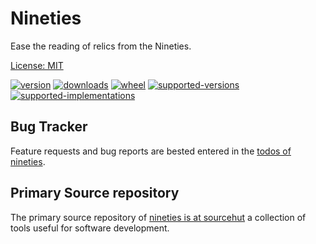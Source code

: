 # Nineties

Ease the reading of relics from the Nineties.

[License: MIT](https://git.sr.ht/~sthagen/nineties/tree/default/item/LICENSE)

[![version](https://img.shields.io/pypi/v/nineties.svg?style=flat)](https://pypi.python.org/pypi/nineties/)
[![downloads](https://img.shields.io/pypi/dm/nineties.svg?style=flat)](https://pypi.python.org/pypi/nineties/)
[![wheel](https://img.shields.io/pypi/wheel/nineties.svg?style=flat)](https://pypi.python.org/pypi/nineties/)
[![supported-versions](https://img.shields.io/pypi/pyversions/nineties.svg?style=flat)](https://pypi.python.org/pypi/nineties/)
[![supported-implementations](https://img.shields.io/pypi/implementation/nineties.svg?style=flat)](https://pypi.python.org/pypi/nineties/)

## Bug Tracker

Feature requests and bug reports are bested entered in the [todos of nineties](https://todo.sr.ht/~sthagen/nineties).

## Primary Source repository

The primary source repository of [nineties is at sourcehut](https://git.sr.ht/~sthagen/nineties)
a collection of tools useful for software development.
